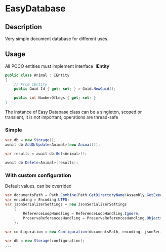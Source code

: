 
# EasyDatabase

## Description
Very simple document database for different uses.

## Usage
All POCO entities must implement interface '**IEntity**'

```csharp
public class Animal : IEntity
{
	// From IEntity
	public Guid Id { get; set; } = Guid.NewGuid();

	public int NumberOfLegs { get; set; }
}
```

The instance of Easy Database class can be a singleton, scoped or transient, it is not important, operations are thread-safe

### Simple

```csharp
var db = new Storage();
await db.AddOrUpdate<Animal>(new Animal());

var results = await db.Get<Animal>();

await db.Delete<Animal>(results);
```

### With custom configuration
Default values, can be overrided
```csharp
var documentsPath = Path.Combine(Path.GetDirectoryName(Assembly.GetExecutingAssembly().Location), "Database");
var encoding = Encoding.UTF8;
var jsonSerializerSettings = new JsonSerializerSettings
	{
	    ReferenceLoopHandling = ReferenceLoopHandling.Ignore,
	    PreserveReferencesHandling = PreserveReferencesHandling.Objects
	};
	
var configuration = new Configuration(documentsPath, encoding, jsonSerializerSettings);

var db = new Storage(configuration);
...
```